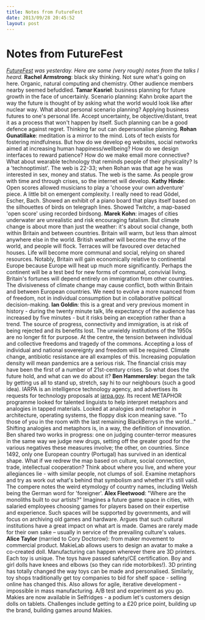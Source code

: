 ```yaml
---
title: Notes from FutureFest
date: 2013/09/28 20:45:52
layout: post
---
```

# Notes from FutureFest

_[FutureFest](http://www.futurefest.org/) was yesterday. Here are some (very rough) notes from the talks I heard._ **Rachel Armstrong**: black sky thinking. Not sure what's going on here. Organic, natural computing and chemistry. Other audience members nearby seemed befuddled. **Tamar Kasriel**: business planning for future growth in the face of uncertainly. Scenario planning: Kahn broke apart the way the future is thought of by asking what the world would look like after nuclear way. What about personal scenario planning? Applying business futures to one's personal life. Accept uncertainty, be objective/distant, treat it as a process that won't happen by itself. Such planning can be a good defence against regret. Thinking far out can depersonalise planning. **Rohan Gunatillake**: meditation is a mirror to the mind. Lots of tech exists for fostering mindfulness. But how do we develop eg websites, social networks aimed at increasing human happiness/wellbeing? How do we design interfaces to reward patience? How do we make email more connective? What about wearable technology that reminds people of their physicality? Is a 'technoptimist'. The web is 22-33; when Rohan was that age he was interested in sex, money and status. The web is the same. As people grow with time and through crises, so the internet will develop. **Kathy Hinde**: Open scores allowed musicians to play a 'choose your own adventure' piece. A little bit on emergent complexity. I really need to read Gödel, Escher, Bach. Showed an exhibit of a piano board that plays itself based on the silhouettes of birds on telegraph lines. Showed Twitchr, a map-based 'open score' using recorded birdsong. **Marek Kohn**: images of cities underwater are unrealistic and risk encouraging fatalism. But climate change is about more than just the weather: it's about social change, both within Britain and between countries. Britain will warm, but less than almost anywhere else in the world. British weather will become the envy of the world, and people will flock. Terraces will be favoured over detached houses. Life will become more communal and social, relying on shared resources. Notably, Britain will gain economically relative to continental Europe because Europe will heat up much more significantly. Perhaps the continent will be a test bed for new forms of communal, convivial living. Britain's fortunes will depend entirely on immigration from other countries. The divisiveness of climate change may cause conflict, both within Britain and between European countries. We need to evolve a more nuanced from of freedom, not in individual consumption but in collaborative political decision-making. **Ian Goldin**: this is a great and very previous moment in history - during the twenty minute talk, life expectancy of the audience has increased by five minutes - but it risks being an exception rather than a trend. The source of progress, connectivity and immigration, is at risk of being rejected and its benefits lost. The unwieldy institutions of the 1950s are no longer fit for purpose. At the centre, the tension between individual and collective freedoms and tragedy of the commons. Accepting a loss of individual and national sovereignty and freedom will be required. Climate change, antibiotic resistance are all examples of this. Increasing population density will mean pandemics are a serious risk. The financial crisis may have been the first of a number of 21st-century crises. So what does the future hold, and what can we do about it? **Ben Hammersley**: began the talk by getting us all to stand up, stretch, say hi to our neighbours (such a good idea). IARPA is an intelligence technology agency, and advertises its requests for technology proposals at [iarpa.gov](iarpa.gov). Its recent METAPHOR programme looked for talented linguists to help interpret metaphors and analogies in tapped materials. Looked at analogies and metaphor in architecture, operating systems, the floppy disk icon meaning save. "To those of you in the room with the last remaining BlackBerrys in the world..." Shifting analogies and metaphors is, in a way, the definition of innovation. Ben shared two works in progress: one on judging counter-terror measures in the same way we judge new drugs, setting off the greater good for the various negatives these measures involve; the other, on countries. Since 1492, only one European country (Portugal) has survived in an identical shape. What if we redrew the map based on culture, social connection, trade, intellectual cooperation? Think about where you live, and where your allegiances lie - with similar people, not clumps of soil. Examine metaphors and try as work out what's behind that symbolism and whether it's still valid. The compere notes the weird etymology of country names, including Welsh being the German word for 'foreigner'. **Alex Fleetwood**: "Where are the monoliths built to our artists?" Imagines a future game space in cities, with salaried employees choosing games for players based on their expertise and experience. Such spaces will be supported by governments, and will focus on archiving old games and hardware. Argues that such cultural institutions have a great impact on what art is made. Games are rarely made for their own sake – usually in service of the prevailing culture's values. **Alice Taylor** (married to Cory Doctorow): from maker movement to commercial product. MakieLab allows users to design an avatar to make a co-created doll. Manufacturing can happen wherever there are 3D printers. Each toy is unique. The toys have passed safety/CE certification. Boy and girl dolls have knees and elbows (so they can ride motorbikes!). 3D printing has totally changed the way toys can be made and personalised. Similarly, toy shops traditionally get toy companies to bid for shelf space - selling online has changed this. Also allows for agile, iterative development - impossible in mass manufacturing. A/B test and experiment as you go. Makies are now available in Selfridges - a podium let's customers design dolls on tablets. Challenges include getting to a £20 price point, building up the brand, building games around Makies.
